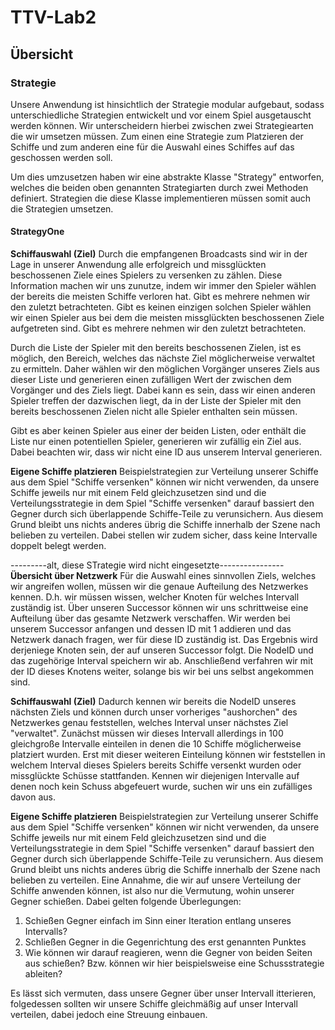 # TTV-Lab2

## Übersicht
### Strategie
Unsere Anwendung ist hinsichtlich der Strategie modular aufgebaut, sodass unterschiedliche Strategien entwickelt und vor einem Spiel ausgetauscht werden können. Wir unterscheidern hierbei zwischen zwei Strategiearten die wir umsetzen müssen. Zum einen eine Strategie zum Platzieren der Schiffe und zum anderen eine für die Auswahl eines Schiffes auf das geschossen werden soll. 

Um dies umzusetzen haben wir eine abstrakte Klasse "Strategy" entworfen, welches die beiden oben genannten Strategiarten durch zwei Methoden definiert. Strategien die diese Klasse implementieren müssen somit auch die Strategien umsetzen.

#### StrategyOne 
**Schiffauswahl (Ziel)**
Durch die empfangenen Broadcasts sind wir in der Lage in unserer Anwendung alle erfolgreich und missglückten beschossenen Ziele eines Spielers zu versenken zu zählen. Diese Information machen wir uns zunutze, indem wir immer den Spieler wählen der bereits die meisten Schiffe verloren hat. Gibt es mehrere nehmen wir den zuletzt betrachteten. Gibt es keinen einzigen solchen Spieler wählen wir einen Spieler aus bei dem die meisten missglückten beschossenen Ziele aufgetreten sind. Gibt es mehrere nehmen wir den zuletzt betrachteten. 

Durch die Liste der Spieler mit den bereits beschossenen Zielen, ist es möglich, den Bereich, welches das nächste Ziel möglicherweise verwaltet zu ermitteln. Daher wählen wir den möglichen Vorgänger unseres Ziels aus dieser Liste und generieren einen zufälligen Wert der zwischen dem Vorgänger und des Ziels liegt. Dabei kann es sein, dass wir einen anderen Spieler treffen der dazwischen liegt, da in der Liste der Spieler mit den bereits beschossenen Zielen nicht alle Spieler enthalten sein müssen.

Gibt es aber keinen Spieler aus einer der beiden Listen, oder enthält die Liste nur einen potentiellen Spieler, generieren wir zufällig ein Ziel aus. Dabei beachten wir, dass wir nicht eine ID aus unserem Interval generieren.

**Eigene Schiffe platzieren**
Beispielstrategien zur Verteilung unserer Schiffe aus dem Spiel "Schiffe versenken" können wir nicht verwenden, da unsere Schiffe jeweils nur mit einem Feld gleichzusetzen sind und die Verteilungsstrategie in dem Spiel "Schiffe versenken" darauf bassiert den Gegner durch sich überlappende Schiffe-Teile zu verunsichern. Aus diesem Grund bleibt uns nichts anderes übrig die Schiffe innerhalb der Szene nach belieben zu verteilen. Dabei stellen wir zudem sicher, dass keine Intervalle doppelt belegt werden.


---------alt, diese STrategie wird nicht eingesetzte---------------- 
**Übersicht über Netzwerk** Für die Auswahl eines sinnvollen Ziels, welches wir angreifen wollen, müssen wir die genaue Aufteilung des Netzwerkes kennen. D.h. wir müssen wissen, welcher Knoten für welches Intervall zuständig ist. Über unseren Successor können wir uns schrittweise eine Aufteilung über das gesamte Netzwerk verschaffen. Wir werden bei unserem Successor anfangen und dessen ID mit 1 addieren und das Netzwerk danach fragen, wer für diese ID zuständig ist. Das Ergebnis wird derjeniege Knoten sein, der auf unseren Successor folgt. Die NodeID und das zugehörige Interval speichern wir ab. Anschließend verfahren wir mit der ID dieses Knotens weiter, solange bis wir bei uns selbst angekommen sind.

**Schiffauswahl (Ziel)**
Dadurch kennen wir bereits die NodeID unseres nächsten Ziels und können durch unser vorheriges "aushorchen" des Netzwerkes genau feststellen, welches Interval unser nächstes Ziel "verwaltet". Zunächst müssen wir dieses Intervall allerdings in 100 gleichgroße Intervalle einteilen in denen die 10 Schiffe möglicherweise platziert wurden. Erst mit dieser weiteren Einteilung können wir feststellen in welchem Interval dieses Spielers bereits Schiffe versenkt wurden oder missglückte Schüsse stattfanden. Kennen wir diejenigen Intervalle auf denen noch kein Schuss abgefeuert wurde, suchen wir uns ein zufälliges davon aus.

**Eigene Schiffe platzieren**
Beispielstrategien zur Verteilung unserer Schiffe aus dem Spiel "Schiffe versenken" können wir nicht verwenden, da unsere Schiffe jeweils nur mit einem Feld gleichzusetzen sind und die Verteilungsstrategie in dem Spiel "Schiffe versenken" darauf bassiert den Gegner durch sich überlappende Schiffe-Teile zu verunsichern. Aus diesem Grund bleibt uns nichts anderes übrig die Schiffe innerhalb der Szene nach belieben zu verteilen. Eine Annahme, die wir auf unsere Verteilung der Schiffe anwenden können, ist also nur die Vermutung, wohin unserer Gegner schießen. Dabei gelten folgende Überlegungen:
1. Schießen Gegner einfach im Sinn einer Iteration entlang unseres Intervalls?
2. Schließen Gegner in die Gegenrichtung des erst genannten Punktes
3. Wie können wir darauf reagieren, wenn die Gegner von beiden Seiten aus schießen? Bzw. können wir hier beispielsweise eine Schussstrategie ableiten?

Es lässt sich vermuten, dass unsere Gegner über unser Intervall itterieren, folgedessen sollten wir unsere Schiffe gleichmäßig auf unser Intervall verteilen, dabei jedoch eine Streuung einbauen.
